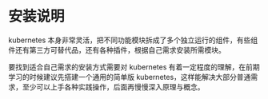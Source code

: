 # 安装说明

kubernetes 本身非常灵活，把不同功能模块拆成了多个独立运行的组件，有些组件还有第三方可替代品，还有各种插件，根据自己需求安装所需模块。

要找到适合自己需求的安装方式需要对 kubernetes 有着一定程度的理解，在前期学习的时候建议先搭建一个通用的简单版 kubernetes，这样能解决大部分普通需求，至少可以上手各种实践操作，后面再慢慢深入原理与概念。


